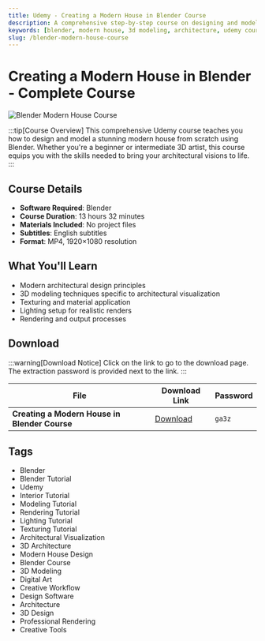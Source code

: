```yaml
---
title: Udemy - Creating a Modern House in Blender Course
description: A comprehensive step-by-step course on designing and modeling a stunning modern house from scratch using Blender. Perfect for beginners and intermediate 3D artists.
keywords: [blender, modern house, 3d modeling, architecture, udemy course, blender tutorial, architectural visualization, 3d design, rendering, lighting]
slug: /blender-modern-house-course
---
```


<!-- Above is frontmatter Part - generated based on content to meet Google SEO requirements, balancing automation efficiency with Google's E-E-A-T principles -->

# Creating a Modern House in Blender - Complete Course

![Blender Modern House Course](https://www.gfxcamp.com/wp-content/uploads/2025/09/Udemy-Creating-a-Modern-House-In-Blender-Course.jpg)

:::tip[Course Overview]
This comprehensive Udemy course teaches you how to design and model a stunning modern house from scratch using Blender. Whether you're a beginner or intermediate 3D artist, this course equips you with the skills needed to bring your architectural visions to life.
:::

## Course Details

- **Software Required**: Blender
- **Course Duration**: 13 hours 32 minutes
- **Materials Included**: No project files
- **Subtitles**: English subtitles
- **Format**: MP4, 1920×1080 resolution

## What You'll Learn

- Modern architectural design principles
- 3D modeling techniques specific to architectural visualization
- Texturing and material application
- Lighting setup for realistic renders
- Rendering and output processes

## Download

:::warning[Download Notice]
Click on the link to go to the download page. The extraction password is provided next to the link.
:::

| File | Download Link | Password |
|------|---------------|----------|
| **Creating a Modern House in Blender Course** | [Download](https://pan.baidu.com/s/1KIvwJgZjzhA-rzUXAbstWA?pwd=ga3z) | `ga3z` |

## Tags

- Blender
- Blender Tutorial
- Udemy
- Interior Tutorial
- Modeling Tutorial
- Rendering Tutorial
- Lighting Tutorial
- Texturing Tutorial
- Architectural Visualization
- 3D Architecture
- Modern House Design
- Blender Course
- 3D Modeling
- Digital Art
- Creative Workflow
- Design Software
- Architecture
- 3D Design
- Professional Rendering
- Creative Tools